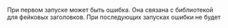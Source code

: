 При первом запуске может быть ошибка. Она связана с библиотекой для фейковых заголовков. При последующих запусках ошибки не будет